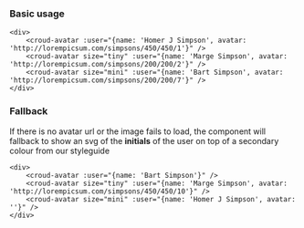 ### Basic usage

    <div>
        <croud-avatar :user="{name: 'Homer J Simpson', avatar: 'http://lorempicsum.com/simpsons/450/450/1'}" />
        <croud-avatar size="tiny" :user="{name: 'Marge Simpson', avatar: 'http://lorempicsum.com/simpsons/200/200/2'}" />
        <croud-avatar size="mini" :user="{name: 'Bart Simpson', avatar: 'http://lorempicsum.com/simpsons/200/200/7'}" />
    </div>


### Fallback
If there is no avatar url or the image fails to load, the component will fallback to show an svg of the **initials** of the user on top of a secondary colour from our styleguide

    <div>
        <croud-avatar :user="{name: 'Bart Simpson'}" />
        <croud-avatar size="tiny" :user="{name: 'Marge Simpson', avatar: 'http://lorempicsum.com/simpsons/450/450/10'}" />
        <croud-avatar size="mini" :user="{name: 'Homer J Simpson', avatar: ''}" />
    </div>

